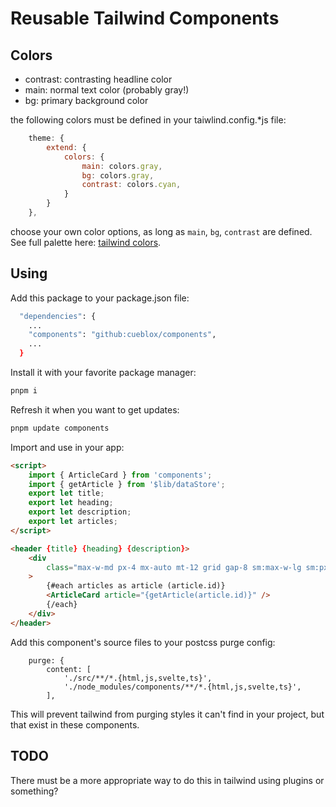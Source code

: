# Reusable Tailwind Components

## Colors

- contrast: contrasting headline color
- main: normal text color (probably gray!)
- bg: primary background color

the following colors must be defined in your taiwlind.config.\*js file:

```javascript
	theme: {
		extend: {
			colors: {
				main: colors.gray,
				bg: colors.gray,
				contrast: colors.cyan,
			}
		}
	},
```

choose your own color options, as long as `main`, `bg`, `contrast` are defined. See full palette
here: [tailwind colors](https://tailwindcss.com/docs/customizing-colors#color-palette-reference).

## Using

Add this package to your package.json file:

```bash
  "dependencies": {
    ...
    "components": "github:cueblox/components",
    ...
  }
```

Install it with your favorite package manager:

```bash
pnpm i
```

Refresh it when you want to get updates:

```bash
pnpm update components
```


Import and use in your app:

```html
<script>
	import { ArticleCard } from 'components';
	import { getArticle } from '$lib/dataStore';
	export let title;
	export let heading;
	export let description;
	export let articles;
</script>

<header {title} {heading} {description}>
	<div
		class="max-w-md px-4 mx-auto mt-12 grid gap-8 sm:max-w-lg sm:px-6 lg:px-8 lg:grid-cols-3 lg:max-w-7xl"
	>
		{#each articles as article (article.id)}
		<ArticleCard article="{getArticle(article.id)}" />
		{/each}
	</div>
</header>
```

Add this component's source files to your postcss purge config:

```
	purge: {
		content: [
			'./src/**/*.{html,js,svelte,ts}',
			'./node_modules/components/**/*.{html,js,svelte,ts}',
		],
```

This will prevent tailwind from purging styles it can't find in your project, but that exist in these components.

## TODO

There must be a more appropriate way to do this in tailwind using plugins or something?
